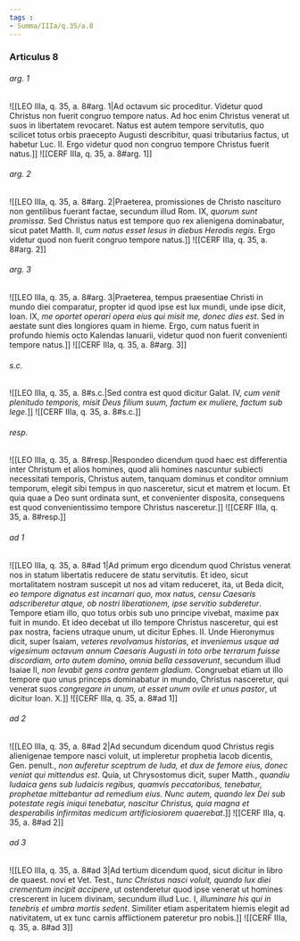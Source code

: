 ```yaml
---
tags : 
- Summa/IIIa/q.35/a.8
---
```


### Articulus 8

###### arg. 1
![[LEO IIIa, q. 35, a. 8#arg. 1|Ad octavum sic proceditur. Videtur quod Christus non fuerit congruo tempore natus. Ad hoc enim Christus venerat ut suos in libertatem revocaret. Natus est autem tempore servitutis, quo scilicet totus orbis praecepto Augusti describitur, quasi tributarius factus, ut habetur Luc. II. Ergo videtur quod non congruo tempore Christus fuerit natus.]]
![[CERF IIIa, q. 35, a. 8#arg. 1]]

###### arg. 2
![[LEO IIIa, q. 35, a. 8#arg. 2|Praeterea, promissiones de Christo nascituro non gentilibus fuerant factae, secundum illud Rom. IX, *quorum sunt promissa*. Sed Christus natus est tempore quo rex alienigena dominabatur, sicut patet Matth. II, *cum natus esset Iesus in diebus Herodis regis*. Ergo videtur quod non fuerit congruo tempore natus.]]
![[CERF IIIa, q. 35, a. 8#arg. 2]]

###### arg. 3
![[LEO IIIa, q. 35, a. 8#arg. 3|Praeterea, tempus praesentiae Christi in mundo diei comparatur, propter id quod ipse est lux mundi, unde ipse dicit, Ioan. IX, *me oportet operari opera eius qui misit me, donec dies est*. Sed in aestate sunt dies longiores quam in hieme. Ergo, cum natus fuerit in profundo hiemis octo Kalendas Ianuarii, videtur quod non fuerit convenienti tempore natus.]]
![[CERF IIIa, q. 35, a. 8#arg. 3]]

###### s.c.
![[LEO IIIa, q. 35, a. 8#s.c.|Sed contra est quod dicitur Galat. IV, *cum venit plenitudo temporis, misit Deus filium suum, factum ex muliere, factum sub lege*.]]
![[CERF IIIa, q. 35, a. 8#s.c.]]

###### resp.
![[LEO IIIa, q. 35, a. 8#resp.|Respondeo dicendum quod haec est differentia inter Christum et alios homines, quod alii homines nascuntur subiecti necessitati temporis, Christus autem, tanquam dominus et conditor omnium temporum, elegit sibi tempus in quo nasceretur, sicut et matrem et locum. Et quia quae a Deo sunt ordinata sunt, et convenienter disposita, consequens est quod convenientissimo tempore Christus nasceretur.]]
![[CERF IIIa, q. 35, a. 8#resp.]]

###### ad 1
![[LEO IIIa, q. 35, a. 8#ad 1|Ad primum ergo dicendum quod Christus venerat nos in statum libertatis reducere de statu servitutis. Et ideo, sicut mortalitatem nostram suscepit ut nos ad vitam reduceret, ita, ut Beda dicit, *eo tempore dignatus est incarnari quo, mox natus, censu Caesaris adscriberetur atque, ob nostri liberationem, ipse servitio subderetur*. Tempore etiam illo, quo totus orbis sub uno principe vivebat, maxime pax fuit in mundo. Et ideo decebat ut illo tempore Christus nasceretur, qui est pax nostra, faciens utraque unum, ut dicitur Ephes. II. Unde Hieronymus dicit, super Isaiam, *veteres revolvamus historias, et inveniemus usque ad vigesimum octavum annum Caesaris Augusti in toto orbe terrarum fuisse discordiam, orto autem domino, omnia bella cessaverunt*, secundum illud Isaiae II, *non levabit gens contra gentem gladium*. Congruebat etiam ut illo tempore quo unus princeps dominabatur in mundo, Christus nasceretur, qui venerat suos *congregare in unum, ut esset unum ovile et unus pastor*, ut dicitur Ioan. X.]]
![[CERF IIIa, q. 35, a. 8#ad 1]]

###### ad 2
![[LEO IIIa, q. 35, a. 8#ad 2|Ad secundum dicendum quod Christus regis alienigenae tempore nasci voluit, ut impleretur prophetia Iacob dicentis, Gen. penult., *non auferetur sceptrum de Iuda, et dux de femore eius, donec veniat qui mittendus est*. Quia, ut Chrysostomus dicit, super Matth., *quandiu Iudaica gens sub Iudaicis regibus, quamvis peccatoribus, tenebatur, prophetae mittebantur ad remedium eius. Nunc autem, quando lex Dei sub potestate regis iniqui tenebatur, nascitur Christus, quia magna et desperabilis infirmitas medicum artificiosiorem quaerebat*.]]
![[CERF IIIa, q. 35, a. 8#ad 2]]

###### ad 3
![[LEO IIIa, q. 35, a. 8#ad 3|Ad tertium dicendum quod, sicut dicitur in libro de quaest. novi et Vet. Test., *tunc Christus nasci voluit, quando lux diei crementum incipit accipere*, ut ostenderetur quod ipse venerat ut homines crescerent in lucem divinam, secundum illud Luc. I, *illuminare his qui in tenebris et umbra mortis sedent*. Similiter etiam asperitatem hiemis elegit ad nativitatem, ut ex tunc carnis afflictionem pateretur pro nobis.]]
![[CERF IIIa, q. 35, a. 8#ad 3]]

